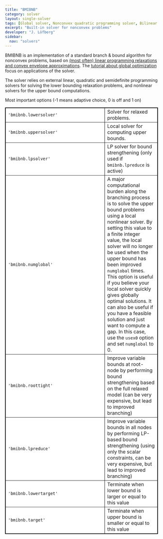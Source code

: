```yaml
---
title: "BMIBNB"
category: solver
layout: single-solver
tags: [Global solver, Nonconvex quadratic programming solver, Bilinear matrix inequality, Nonlinear semidefinite programming, BMIBNB,Mixed-integer nonlinear nonconvex programming solver]
excerpt: "Built-in solver for nonconvex problems"
developer: "J. Löfberg"
sidebar:
  nav: "solvers"
---
```


BMIBNB is an implementation of a standard branch & bound algorithm for nonconvex problems, based on [(most often) linear programming relaxations and convex envelope approximations](/tutorial/envelopesinbmibnb). The [tutorial about global optimization](/tutorial/globaloptimization) focus on applications of the solver.

The solver relies on external linear, quadratic and semidefinite programming solvers for solving the lower bounding relaxation problems, and nonlinear solvers for the upper bound computations.

Most important options (-1 means adaptive choice, 0 is off and 1 on)

<table border="1" cellspacing="1" style="border-collapse: collapse" width="100%" bordercolor="#000000" bgcolor="#FFFFFF" id="table1">
	<tr>
		<td width="310"><code>'bmibnb.lowersolver'</code></td>
		<td>Solver for relaxed problems.</td>
	</tr>
	<tr>
		<td width="310"><code>'bmibnb.uppersolver'</code></td>
		<td>Local solver for computing upper bounds.</td>
	</tr>
	<tr>
		<td width="310"><code>'bmibnb.lpsolver'</code></td>
		<td>LP solver for bound strengthening
			(only used if <code>bmibnb.lpreduce</code> is active)</td>
	</tr>
	<tr>
		<td width="310"><code>'bmibnb.numglobal'</code></td>
		<td>A major computational burden along the branching process is to
			solve the upper bound problems using a local nonlinear solver. By
			setting this value to a finite integer value, the local solver will no
			longer be used when the upper bound has been improved <code>numglobal</code> times.
			This option is useful if you believe your local solver quickly gives
			globally optimal solutions. It can also be useful if you have a
			feasible solution and just want to compute a gap. In this case, use
			the <code>usex0</code> option and set <code>numglobal</code> to 0.</td>
	</tr>
	<tr>
		<td width="310"><code>'bmibnb.roottight'</code></td>
		<td>Improve variable bounds at root-node by performing bound
			strengthening based on the full relaxed model (can be very expensive,
			but lead to improved branching)</td>
	</tr>
	<tr>
		<td width="310"><code>'bmibnb.lpreduce'</code></td>
		<td>Improve variable bounds in all nodes by performing LP-based bound
			strengthening (using only the scalar constraints, can be very expensive, but lead to
			improved branching)</td>
	<tr>
		<td width="310"><code>'bmibnb.lowertarget'</code></td>
		<td>Terminate when lower bound is larger or equal to this value</td>
	</tr>
	<tr>
		<td width="310"><code>'bmibnb.target'</code></td>
		<td>Terminate when upper bound is smaller or equal to this value</td>
	</tr>
</table>
